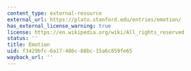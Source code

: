 ```yaml
---
content_type: external-resource
external_url: https://plato.stanford.edu/entries/emotion/
has_external_license_warning: true
license: https://en.wikipedia.org/wiki/All_rights_reserved
status: ''
title: Emotion
uid: f3429bfc-6a17-486c-88bc-15a6c859fe65
wayback_url: ''
---
```

